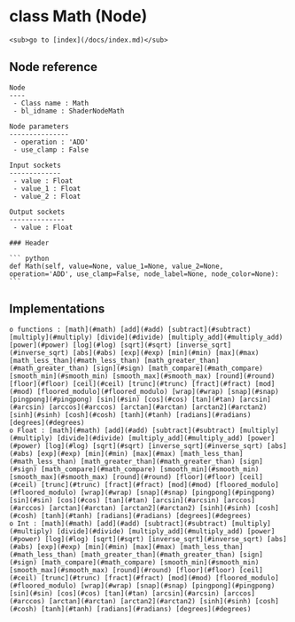 # class Math (Node)

    <sub>go to [index](/docs/index.md)</sub>
    
## Node reference

    Node
    ----
     - Class name : Math
     - bl_idname : ShaderNodeMath
    
    Node parameters
    ---------------
     - operation : 'ADD'
     - use_clamp : False
    
    Input sockets
    -------------
     - value : Float
     - value_1 : Float
     - value_2 : Float
    
    Output sockets
    --------------
     - value : Float
    
    ### Header

    ``` python
    def Math(self, value=None, value_1=None, value_2=None, operation='ADD', use_clamp=False, node_label=None, node_color=None):
    ```
    
## Implementations

    o functions : [math](#math) [add](#add) [subtract](#subtract) [multiply](#multiply) [divide](#divide) [multiply_add](#multiply_add) [power](#power) [log](#log) [sqrt](#sqrt) [inverse_sqrt](#inverse_sqrt) [abs](#abs) [exp](#exp) [min](#min) [max](#max) [math_less_than](#math_less_than) [math_greater_than](#math_greater_than) [sign](#sign) [math_compare](#math_compare) [smooth_min](#smooth_min) [smooth_max](#smooth_max) [round](#round) [floor](#floor) [ceil](#ceil) [trunc](#trunc) [fract](#fract) [mod](#mod) [floored_modulo](#floored_modulo) [wrap](#wrap) [snap](#snap) [pingpong](#pingpong) [sin](#sin) [cos](#cos) [tan](#tan) [arcsin](#arcsin) [arccos](#arccos) [arctan](#arctan) [arctan2](#arctan2) [sinh](#sinh) [cosh](#cosh) [tanh](#tanh) [radians](#radians) [degrees](#degrees)
    o Float : [math](#math) [add](#add) [subtract](#subtract) [multiply](#multiply) [divide](#divide) [multiply_add](#multiply_add) [power](#power) [log](#log) [sqrt](#sqrt) [inverse_sqrt](#inverse_sqrt) [abs](#abs) [exp](#exp) [min](#min) [max](#max) [math_less_than](#math_less_than) [math_greater_than](#math_greater_than) [sign](#sign) [math_compare](#math_compare) [smooth_min](#smooth_min) [smooth_max](#smooth_max) [round](#round) [floor](#floor) [ceil](#ceil) [trunc](#trunc) [fract](#fract) [mod](#mod) [floored_modulo](#floored_modulo) [wrap](#wrap) [snap](#snap) [pingpong](#pingpong) [sin](#sin) [cos](#cos) [tan](#tan) [arcsin](#arcsin) [arccos](#arccos) [arctan](#arctan) [arctan2](#arctan2) [sinh](#sinh) [cosh](#cosh) [tanh](#tanh) [radians](#radians) [degrees](#degrees) 
    o Int : [math](#math) [add](#add) [subtract](#subtract) [multiply](#multiply) [divide](#divide) [multiply_add](#multiply_add) [power](#power) [log](#log) [sqrt](#sqrt) [inverse_sqrt](#inverse_sqrt) [abs](#abs) [exp](#exp) [min](#min) [max](#max) [math_less_than](#math_less_than) [math_greater_than](#math_greater_than) [sign](#sign) [math_compare](#math_compare) [smooth_min](#smooth_min) [smooth_max](#smooth_max) [round](#round) [floor](#floor) [ceil](#ceil) [trunc](#trunc) [fract](#fract) [mod](#mod) [floored_modulo](#floored_modulo) [wrap](#wrap) [snap](#snap) [pingpong](#pingpong) [sin](#sin) [cos](#cos) [tan](#tan) [arcsin](#arcsin) [arccos](#arccos) [arctan](#arctan) [arctan2](#arctan2) [sinh](#sinh) [cosh](#cosh) [tanh](#tanh) [radians](#radians) [degrees](#degrees) 
    
    